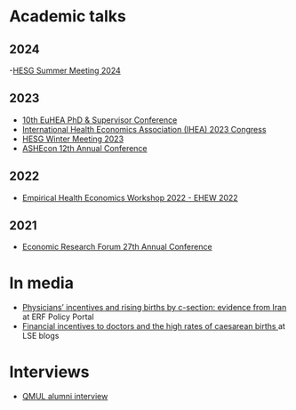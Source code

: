 # Academic talks

## 2024
 -<a href="https://warwick.ac.uk/fac/sci/med/research/hscience/healthec/hesg/" target="_blank">HESG Summer Meeting 2024</a>

## 2023
 - <a href="https://euhea.eu/phd-workshop-2023_welcome.html" target="_blank">10th EuHEA PhD & Supervisor Conference</a>
  - <a href="https://healtheconomics.org/amo-event/2023-congress/" target="_blank">International Health Economics Association (IHEA) 2023 Congress</a>
  - <a href="https://hesg.org.uk/meetings/winter-2023-university-of-manchester/" target="_blank">HESG Winter Meeting 2023 </a>
  - <a href="https://www.ashecon.org/2023-st-louis/" target="_blank">ASHEcon 12th Annual Conference </a>
  
## 2022
  - <a href="https://knowledge4policy.ec.europa.eu/event/empirical-health-economics-workshop-2022-ehew-2022_en" target="_blank">Empirical Health Economics Workshop 2022 - EHEW 2022 </a>

## 2021
  - <a href="https://erf.org.eg/publication_cat/erf-27th-annual-conference/" target="_blank">Economic Research Forum 27th Annual Conference </a>

# In media
  - <a href="https://theforum.erf.org.eg/2021/08/29/physicians-incentives-rising-births-c-section-evidence-iran/" target="_blank">Physicians’ incentives and rising births by c-section: evidence from Iran</a> at ERF Policy Portal 
  -  <a href="https://blogs.lse.ac.uk/businessreview/2021/09/24/financial-incentives-to-doctors-and-the-high-rates-of-caesarean-births/" target="_blank">Financial incentives to doctors and the high rates of caesarean births </a> at LSE blogs

# Interviews
  - <a href="https://www.qmul.ac.uk/sef/alumni/alumni-profiles/hanifa-pilvar/" target="_blank">QMUL alumni interview </a>
